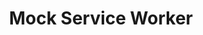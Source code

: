 ---
codehost: https://github.com/https://github.com/mswjs
logohandle: mswjsio
sort: mswjs
title: Mock Service Worker
twitter: https://x.com/ApiMocking
website: https://mswjs.io/
youtube: https://youtube.com/c/MockServiceWorker
---